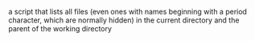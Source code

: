  a script that lists all files (even ones with names beginning with a period character, which are normally hidden) in the current directory and the parent of the working directory
